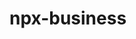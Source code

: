 # npx-business
<!-- util.js新增防抖debounce 和 节流方法throttle -->
<script>
    //节流调用
    const throttleChange = throttle(inputChange, 3000, {
      leading: false,
      trailing: true
    })
    const tempCallback = function (...args) {
      throttleChange.apply(this, args).then(res => {//此时this绑定的是input对象
        console.log("Promise的返回值结果:", res)
      })
    }
    // 防抖调用
    const debounceChange = debounce(inputChange, 3000, false)//相当于_debounce
    const tempCallback = function (...args) {
      debounceChange.apply(this, args).then(res => {//此时this绑定的是input对象
        console.log("Promise的返回值结果:", res)
      })
    }
</script>